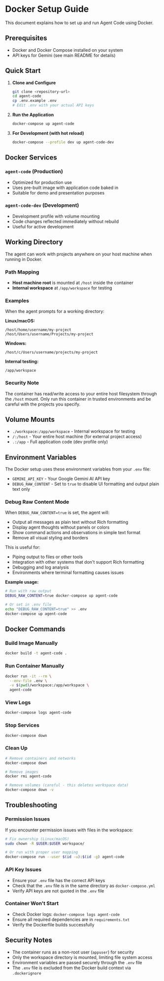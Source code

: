 # Docker Setup Guide

This document explains how to set up and run Agent Code using Docker.

## Prerequisites

- Docker and Docker Compose installed on your system
- API keys for Gemini (see main README for details)

## Quick Start

1. **Clone and Configure**
   ```bash
   git clone <repository-url>
   cd agent-code
   cp .env.example .env
   # Edit .env with your actual API keys
   ```

2. **Run the Application**
   ```bash
   docker-compose up agent-code
   ```

3. **For Development (with hot reload)**
   ```bash
   docker-compose --profile dev up agent-code-dev
   ```

## Docker Services

### `agent-code` (Production)
- Optimized for production use
- Uses pre-built image with application code baked in
- Suitable for demo and presentation purposes

### `agent-code-dev` (Development)
- Development profile with volume mounting
- Code changes reflected immediately without rebuild
- Useful for active development

## Working Directory

The agent can work with projects anywhere on your host machine when running in Docker.

### Path Mapping
- **Host machine root** is mounted at `/host` inside the container
- **Internal workspace** at `/app/workspace` for testing

### Examples

When the agent prompts for a working directory:

**Linux/macOS:**
```
/host/home/username/my-project
/host/Users/username/Projects/my-project
```

**Windows:**
```
/host/c/Users/username/projects/my-project
```

**Internal testing:**
```
/app/workspace
```

### Security Note
The container has read/write access to your entire host filesystem through the `/host` mount. Only run this container in trusted environments and be careful with the projects you specify.

## Volume Mounts

- `./workspace:/app/workspace` - Internal workspace for testing
- `/:/host` - Your entire host machine (for external project access)
- `.:/app` - Full application code (dev profile only)

## Environment Variables

The Docker setup uses these environment variables from your `.env` file:
- `GEMINI_API_KEY` - Your Google Gemini AI API key
- `DEBUG_RAW_CONTENT` - Set to `true` to disable UI formatting and output plain text only

### Debug Raw Content Mode

When `DEBUG_RAW_CONTENT=true` is set, the agent will:
- Output all messages as plain text without Rich formatting
- Display agent thoughts without panels or colors
- Show command actions and observations in simple text format
- Remove all visual styling and borders

This is useful for:
- Piping output to files or other tools
- Integration with other systems that don't support Rich formatting
- Debugging and log analysis
- Environments where terminal formatting causes issues

**Example usage:**
```bash
# Run with raw output
DEBUG_RAW_CONTENT=true docker-compose up agent-code

# Or set in .env file
echo "DEBUG_RAW_CONTENT=true" >> .env
docker-compose up agent-code
```

## Docker Commands

### Build Image Manually
```bash
docker build -t agent-code .
```

### Run Container Manually
```bash
docker run -it --rm \
  --env-file .env \
  -v $(pwd)/workspace:/app/workspace \
  agent-code
```

### View Logs
```bash
docker-compose logs agent-code
```

### Stop Services
```bash
docker-compose down
```

### Clean Up
```bash
# Remove containers and networks
docker-compose down

# Remove images
docker rmi agent-code

# Remove volumes (careful - this deletes workspace data)
docker-compose down -v
```

## Troubleshooting

### Permission Issues
If you encounter permission issues with files in the workspace:
```bash
# Fix ownership (Linux/macOS)
sudo chown -R $USER:$USER workspace/

# Or run with proper user mapping
docker-compose run --user $(id -u):$(id -g) agent-code
```

### API Key Issues
- Ensure your `.env` file has the correct API keys
- Check that the `.env` file is in the same directory as `docker-compose.yml`
- Verify API keys are not quoted in the `.env` file

### Container Won't Start
- Check Docker logs: `docker-compose logs agent-code`
- Ensure all required dependencies are in `requirements.txt`
- Verify the Dockerfile builds successfully

## Security Notes

- The container runs as a non-root user (`appuser`) for security
- Only the workspace directory is mounted, limiting file system access
- Environment variables are passed securely through the `.env` file
- The `.env` file is excluded from the Docker build context via `.dockerignore`
